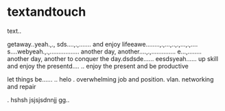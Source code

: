 # textandtouch
text..

getaway..yeah.,.,
sds....,.,.......
and enjoy lifeeawe........,.,...,..,.,...,.,....
s....webyeah.,.,.................
another day, another....,.,..............
e...,........
another day, another to conquer the day.dsdsde......
eesdsyeah......
up skill and enjoy the presentd....
..
enjoy the present and be productive 

let things be......
..
helo
. overwhelming job and position. vlan. networking and repair

.
hshsh
jsjsjsdnnjj
gg..
